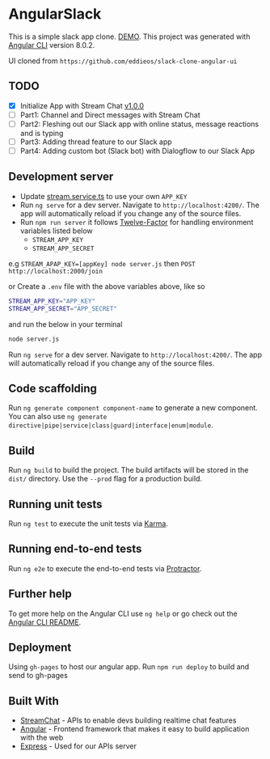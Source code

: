 # AngularSlack

This is a simple slack app clone. [DEMO](https://theo4u.github.io/slack-clone-angular/join). This project was generated with [Angular CLI](https://github.com/angular/angular-cli) version 8.0.2.

UI cloned from `https://github.com/eddieos/slack-clone-angular-ui`



## TODO
- [x] Initialize App with Stream Chat [v1.0.0](https://github.com/theo4u/slack-clone-angular/releases/tag/v1.0.0)
- [ ] Part1: Channel and Direct messages with Stream Chat
- [ ] Part2:  Fleshing out our Slack app with online status, message reactions and is typing
- [ ] Part3: Adding thread feature to our Slack app
- [ ] Part4: Adding custom bot (Slack bot) with Dialogflow to our Slack App

## Development server

* Update [stream.service.ts](https://github.com/theo4u/slack-clone-angular/blob/master/src/app/services/stream.service.ts) to use your own `APP_KEY`
* Run `ng serve` for a dev server. Navigate to `http://localhost:4200/`. The app will automatically reload if you change any of the source files.
* Run `npm run server` it follows [Twelve-Factor](https://12factor.net/) for handling environment variables listed below
  * `STREAM_APP_KEY`
  * `STREAM_APP_SECRET`
  
e.g `STREAM_APAP_KEY=[appKey] node server.js` then `POST http://localhost:2000/join`

or Create a `.env` file with the above variables above, like so
```sh
STREAM_APP_KEY="APP_KEY"
STREAM_APP_SECRET="APP_SECRET"
```
and run the below in your terminal
```sh 
node server.js
```

Run `ng serve` for a dev server. Navigate to `http://localhost:4200/`. The app will automatically reload if you change any of the source files.

## Code scaffolding

Run `ng generate component component-name` to generate a new component. You can also use `ng generate directive|pipe|service|class|guard|interface|enum|module`.

## Build

Run `ng build` to build the project. The build artifacts will be stored in the `dist/` directory. Use the `--prod` flag for a production build.

## Running unit tests

Run `ng test` to execute the unit tests via [Karma](https://karma-runner.github.io).

## Running end-to-end tests

Run `ng e2e` to execute the end-to-end tests via [Protractor](http://www.protractortest.org/).

## Further help

To get more help on the Angular CLI use `ng help` or go check out the [Angular CLI README](https://github.com/angular/angular-cli/blob/master/README.md).

## Deployment
Using `gh-pages` to host our angular app. Run `npm run deploy` to build and send to gh-pages  

## Built With

* [StreamChat](https://getstream.com/chat) - APIs to enable devs building realtime chat features
* [Angular](https://angular.io/) - Frontend framework that makes it easy to build  application with the web
* [Express](https://expressjs.com/) - Used for our APIs server

